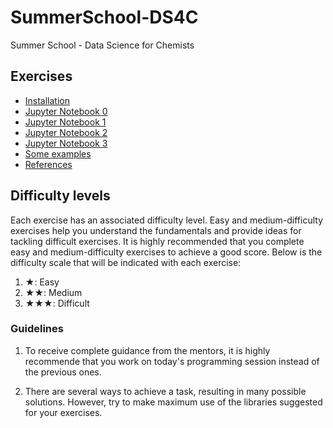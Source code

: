 # SummerSchool-DS4C
Summer School - Data Science for Chemists

## Exercises
* [Installation](./installation.ipynb)
* [Jupyter Notebook 0](./practical0/practical0.ipynb)
* [Jupyter Notebook 1](./practical1/practical1.ipynb)
* [Jupyter Notebook 2](./practical2/practical2.ipynb)
* [Jupyter Notebook 3](./practical3/practical3.ipynb)
* [Some examples](./examples/README.md)
* [References](./references.md)

## Difficulty levels 

Each exercise has an associated difficulty level. Easy and medium-difficulty exercises
help you understand the fundamentals and provide ideas for tackling difficult exercises.
It is highly recommended that you complete easy and medium-difficulty exercises
to achieve a good score. Below is the difficulty scale that will be indicated with each exercise:

1.  ★: Easy
2.  ★★: Medium
3.  ★★★: Difficult

### Guidelines

1. To receive complete guidance from the mentors, it is highly recommende
 that you work on today\'s programming session instead of the previous ones.

2. There are several ways to achieve a task, resulting in many possible solutions.
However, try to make maximum use of the libraries suggested for your exercises.
